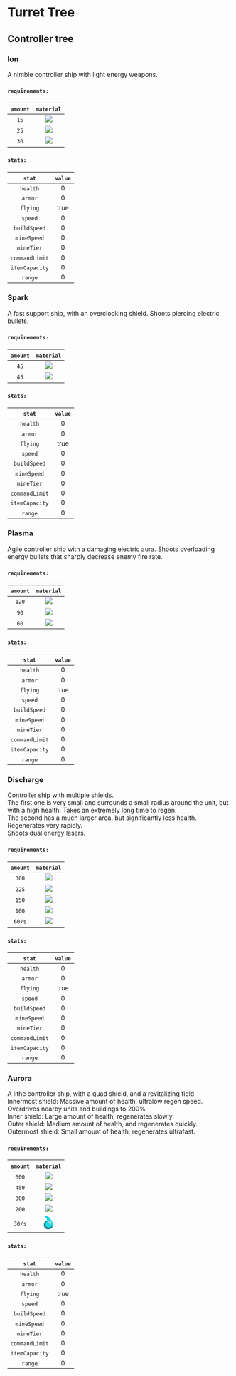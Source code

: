 # Turret Tree

## Controller tree

### Ion
A nimble controller ship with light energy weapons.

#### `requirements:`
|`amount`|`material`|
|:-----:|:-----:|
`15`|![](https://raw.githubusercontent.com/Anuken/Mindustry/master/core/assets-raw/sprites/materials/material-phase-fabric.png)  
`25`|![](https://raw.githubusercontent.com/Anuken/Mindustry/master/core/assets-raw/sprites/materials/material-titanium.png)  
`30`|![](https://raw.githubusercontent.com/Anuken/Mindustry/master/core/assets-raw/sprites/materials/material-silicon.png)

#### `stats:`
|`stat`|`value`|
|:-----:|:-----:|
`health`|0  
`armor`|0  
`flying`|true  
`speed`|0  
`buildSpeed`|0  
`mineSpeed`|0  
`mineTier`|0  
`commandLimit`|0  
`itemCapacity`|0  
`range`|0

### Spark
A fast support ship, with an overclocking shield. Shoots piercing electric bullets.

#### `requirements:`
|`amount`|`material`|
|:-----:|:-----:|
`45`|![](https://raw.githubusercontent.com/Anuken/Mindustry/master/core/assets-raw/sprites/materials/material-phase-fabric.png)  
`45`|![](https://raw.githubusercontent.com/Anuken/Mindustry/master/core/assets-raw/sprites/materials/material-silicon.png)

#### `stats:`
|`stat`|`value`|
|:-----:|:-----:|
`health`|0  
`armor`|0  
`flying`|true  
`speed`|0  
`buildSpeed`|0  
`mineSpeed`|0  
`mineTier`|0  
`commandLimit`|0  
`itemCapacity`|0  
`range`|0

### Plasma
Agile controller ship with a damaging electric aura. Shoots overloading energy bullets that sharply decrease enemy fire rate.

#### `requirements:`
|`amount`|`material`|
|:-----:|:-----:|
`120`|![](https://raw.githubusercontent.com/Anuken/Mindustry/master/core/assets-raw/sprites/materials/material-phase-fabric.png)  
`90`|![](https://raw.githubusercontent.com/Anuken/Mindustry/master/core/assets-raw/sprites/materials/material-silicon.png)  
`60`|![](https://raw.githubusercontent.com/Anuken/Mindustry/master/core/assets-raw/sprites/materials/material-plastanium.png)

#### `stats:`
|`stat`|`value`|
|:-----:|:-----:|
`health`|0  
`armor`|0  
`flying`|true  
`speed`|0  
`buildSpeed`|0  
`mineSpeed`|0  
`mineTier`|0  
`commandLimit`|0  
`itemCapacity`|0  
`range`|0

### Discharge
Controller ship with multiple shields.  
The first one is very small and surrounds a small radius around the unit, but with a high health. Takes an extremely long time to regen.  
The second has a much larger area, but significantly less health. Regenerates very rapidly.  
Shoots dual energy lasers.

#### `requirements:`
|`amount`|`material`|
|:-----:|:-----:|
`300`|![](https://raw.githubusercontent.com/Anuken/Mindustry/master/core/assets-raw/sprites/materials/material-phase-fabric.png)
`225`|![](https://raw.githubusercontent.com/Anuken/Mindustry/master/core/assets-raw/sprites/materials/material-silicon.png)  
`150`|![](https://raw.githubusercontent.com/Anuken/Mindustry/master/core/assets-raw/sprites/materials/material-plastanium.png)  
`100`|![](https://raw.githubusercontent.com/Anuken/Mindustry/master/core/assets-raw/sprites/materials/material-surge-alloy.png)  
`60/s`|![](https://raw.githubusercontent.com/Anuken/Mindustry/master/core/assets-raw/sprites/materials/liquid-cryofluid.png)

#### `stats:`
|`stat`|`value`|
|:-----:|:-----:|
`health`|0  
`armor`|0  
`flying`|true  
`speed`|0  
`buildSpeed`|0  
`mineSpeed`|0  
`mineTier`|0  
`commandLimit`|0  
`itemCapacity`|0  
`range`|0

### Aurora
A lithe controller ship, with a quad shield, and a revitalizing field.  
Innermost shield: Massive amount of health, ultralow regen speed. Overdrives nearby units and buildings to 200%  
Inner shield: Large amount of health, regenerates slowly.  
Outer shield: Medium amount of health, and regenerates quickly.  
Outermost shield: Small amount of health, regenerates ultrafast.

#### `requirements:`
|`amount`|`material`|
|:-----:|:-----:|
`600`|![](https://raw.githubusercontent.com/Anuken/Mindustry/master/core/assets-raw/sprites/materials/material-phase-fabric.png)  
`450`|![](https://raw.githubusercontent.com/Anuken/Mindustry/master/core/assets-raw/sprites/materials/material-silicon.png)  
`300`|![](https://raw.githubusercontent.com/Anuken/Mindustry/master/core/assets-raw/sprites/materials/material-plastanium.png)  
`200`|![](https://raw.githubusercontent.com/Anuken/Mindustry/master/core/assets-raw/sprites/materials/material-surge-alloy.png)  
`30/s`|![](https://raw.githubusercontent.com/nichrosia/Acceleration/master/sprites/liquids/arctifluid.png)

#### `stats:`
|`stat`|`value`|
|:-----:|:-----:|
`health`|0  
`armor`|0  
`flying`|true  
`speed`|0  
`buildSpeed`|0  
`mineSpeed`|0  
`mineTier`|0  
`commandLimit`|0  
`itemCapacity`|0  
`range`|0